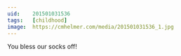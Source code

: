 ```yaml
---
uid:	201501031536
tags:	[childhood]
image:	https://cmhelmer.com/media/201501031536_1.jpg
---
```


You bless our socks off!

